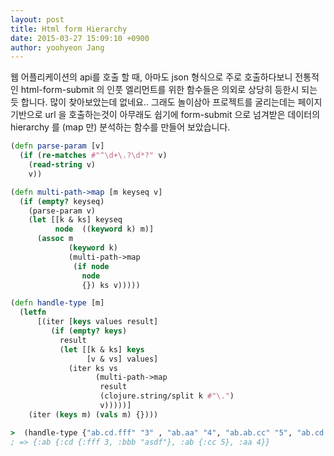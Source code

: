```yaml
---
layout: post
title: Html form Hierarchy
date: 2015-03-27 15:09:10 +0900
author: yoohyeon Jang
---
```


웹 어플리케이션의 api를 호출 할 때, 아마도 json 형식으로 주로 호출하다보니 전통적인 html-form-submit 의 인풋 엘리먼트를 위한 함수들은 의외로 상당히 등한시 되는 듯 합니다. 많이 찾아보았는데 없네요.. 그래도 놀이삼아 프로젝트를 굴리는데는 페이지 기반으로 url 을 호출하는것이 아무래도 쉽기에 form-submit 으로 넘겨받은 데이터의 hierarchy 를 (map 만) 분석하는 함수를 만들어 보았습니다.

```clojure
(defn parse-param [v]
  (if (re-matches #"^\d+\.?\d*?" v)
    (read-string v)
    v))

(defn multi-path->map [m keyseq v]
  (if (empty? keyseq)
    (parse-param v)
    (let [[k & ks] keyseq
          node  ((keyword k) m)]
      (assoc m
             (keyword k)
             (multi-path->map
              (if node
                node
                {}) ks v)))))

(defn handle-type [m]
  (letfn
      [(iter [keys values result]
         (if (empty? keys)
           result
           (let [[k & ks] keys
                 [v & vs] values]
             (iter ks vs
                   (multi-path->map
                    result
                    (clojure.string/split k #"\.")
                    v)))))]
    (iter (keys m) (vals m) {})))

>  (handle-type {"ab.cd.fff" "3" , "ab.aa" "4", "ab.ab.cc" "5", "ab.cd.bbb" "asdf"})
; => {:ab {:cd {:fff 3, :bbb "asdf"}, :ab {:cc 5}, :aa 4}}
```
